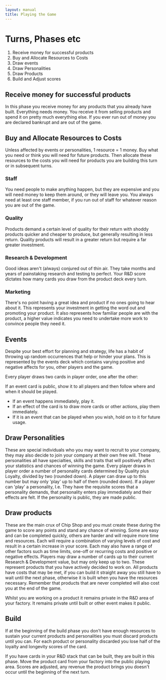 ```yaml
---
layout: manual
title: Playing the Game
---
```


# Turns, Phases etc
1. Receive money for successful products
2. Buy and Allocate Resources to Costs
3. Draw events
4. Draw Personalities
5. Draw Products
6. Build and Adjust scores

## Receive money for successful products
In this phase you receive money for any products that you already have built. Everything needs money. You receive it from selling products and spend it on pretty much everything else. If you ever run out of money you are declared bankrupt and are out of the game.

## Buy and Allocate Resources to Costs
Unless affected by events or personalities, 1 resource = 1 money. Buy what you need or think you will need for future products. Then allocate these resources to the costs you will need for products you are building this turn or in subsequent turns.

### Staff
You need people to make anything happen, but they are expensive and you will need money to keep them around, or they will leave you. You always need at least one staff member, if you run out of staff for whatever reason you are out of the game.

### Quality
Products demand a certain level of quality for their return with shoddy products quicker and cheaper to produce, but generally resulting in less return. Quality products will result in a greater return but require a far greater investment.

### Research & Development
Good ideas aren't (always) conjured out of thin air. They take months and years of painstaking research and testing to perfect. Your R&D score dictates how many cards you draw from the product deck every turn.

### Marketing
There's no point having a great idea and product if no ones going to hear about it. This represents your investment in getting the word out and promoting your product. It also represents how familiar people are with the product, a higher value indicates you need to undertake more work to convince people they need it.

## Events
Despite your best effort for planning and strategy, life has a habit of throwing up random occurrences that help or hinder your plans. This is represented by the events deck which contains varying positive and negative affects for you, other players and the game.

Every player draws two cards in player order, one after the other:

If an event card is public, show it to all players and then follow where and when it should be played.
- If an event happens immediately, play it.
- If an effect of the card is to draw more cards or other actions, play them immediately.
- If it is an event that can be played when you wish, hold on to it for future usage.

## Draw Personalities
These are special individuals who you may want to recruit to your company, they may also decide to join your company at their own free will. These personalities all have specialties, skills and traits that will positively affect your statistics and chances of winning the game. Every player draws in player order a number of personality cards determined by Quality plus Loyalty, divided by two (rounded down). A player can draw up to this number but may only 'play' up to half of them (rounded down). If a player can 'play' a personality, I.e. They have the requisite scores that a personality demands, that personality enters play immediately and their effects are felt. If the personality is public, they are made public.

## Draw products
These are the main crux of Chip Shop and you must create these during the game to score any points and stand any chance of winning. Some are easy and can be completed quickly, others are harder and will require more time and resources. Each will require a combination of varying levels of cost and result in a certain increase in your score. Each may also have a range of other factors such as time limits, one-off or recurring costs and positive or negative effects. Players may draw a number of cards up to their current Research & Development value, but may only keep up to two. These represent products that you have actively decided to work on. All products have costs that may be met, if you can build it straight away you still have to wait until the next phase, otherwise it is built when you have the resources necessary. Remember that products that are never completed will also cost you at the end of the game.

Whilst you are working on a product it remains private in the R&D area of your factory. It remains private until built or other event makes it public.

## Build
If at the beginning of the build phase you don't have enough resources to sustain your current products and personalities you must discard products until you can. For each product or personality discarded you lose half of the loyalty and longevity scores of the card.

If you have cards in your R&D stack that can be built, they are built in this phase. Move the product card from your factory into the public playing area. Scores are adjusted, any revenue the product brings you doesn't occur until the beginning of the next turn.

